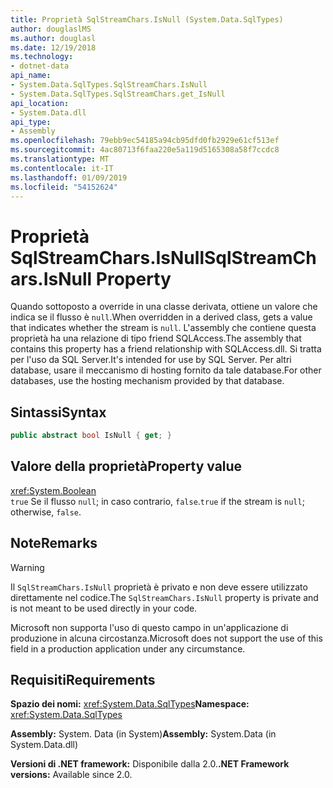 ```yaml
---
title: Proprietà SqlStreamChars.IsNull (System.Data.SqlTypes)
author: douglaslMS
ms.author: douglasl
ms.date: 12/19/2018
ms.technology:
- dotnet-data
api_name:
- System.Data.SqlTypes.SqlStreamChars.IsNull
- System.Data.SqlTypes.SqlStreamChars.get_IsNull
api_location:
- System.Data.dll
api_type:
- Assembly
ms.openlocfilehash: 79ebb9ec54185a94cb95dfd0fb2929e61cf513ef
ms.sourcegitcommit: 4ac80713f6faa220e5a119d5165308a58f7ccdc8
ms.translationtype: MT
ms.contentlocale: it-IT
ms.lasthandoff: 01/09/2019
ms.locfileid: "54152624"
---
```

# <a name="sqlstreamcharsisnull-property"></a><span data-ttu-id="a3eed-102">Proprietà SqlStreamChars.IsNull</span><span class="sxs-lookup"><span data-stu-id="a3eed-102">SqlStreamChars.IsNull Property</span></span>

<span data-ttu-id="a3eed-103">Quando sottoposto a override in una classe derivata, ottiene un valore che indica se il flusso è `null`.</span><span class="sxs-lookup"><span data-stu-id="a3eed-103">When overridden in a derived class, gets a value that indicates whether the stream is `null`.</span></span> <span data-ttu-id="a3eed-104">L'assembly che contiene questa proprietà ha una relazione di tipo friend SQLAccess.</span><span class="sxs-lookup"><span data-stu-id="a3eed-104">The assembly that contains this property has a friend relationship with SQLAccess.dll.</span></span> <span data-ttu-id="a3eed-105">Si tratta per l'uso da SQL Server.</span><span class="sxs-lookup"><span data-stu-id="a3eed-105">It's intended for use by SQL Server.</span></span> <span data-ttu-id="a3eed-106">Per altri database, usare il meccanismo di hosting fornito da tale database.</span><span class="sxs-lookup"><span data-stu-id="a3eed-106">For other databases, use the hosting mechanism provided by that database.</span></span>

## <a name="syntax"></a><span data-ttu-id="a3eed-107">Sintassi</span><span class="sxs-lookup"><span data-stu-id="a3eed-107">Syntax</span></span>

```csharp
public abstract bool IsNull { get; }
```

## <a name="property-value"></a><span data-ttu-id="a3eed-108">Valore della proprietà</span><span class="sxs-lookup"><span data-stu-id="a3eed-108">Property value</span></span>

<xref:System.Boolean>\
<span data-ttu-id="a3eed-109">`true` Se il flusso `null`; in caso contrario, `false`.</span><span class="sxs-lookup"><span data-stu-id="a3eed-109">`true` if the stream is `null`; otherwise, `false`.</span></span>

## <a name="remarks"></a><span data-ttu-id="a3eed-110">Note</span><span class="sxs-lookup"><span data-stu-id="a3eed-110">Remarks</span></span>

> [!WARNING]
> <span data-ttu-id="a3eed-111">Il `SqlStreamChars.IsNull` proprietà è privato e non deve essere utilizzato direttamente nel codice.</span><span class="sxs-lookup"><span data-stu-id="a3eed-111">The `SqlStreamChars.IsNull` property is private and is not meant to be used directly in your code.</span></span>
>
> <span data-ttu-id="a3eed-112">Microsoft non supporta l'uso di questo campo in un'applicazione di produzione in alcuna circostanza.</span><span class="sxs-lookup"><span data-stu-id="a3eed-112">Microsoft does not support the use of this field in a production application under any circumstance.</span></span>

## <a name="requirements"></a><span data-ttu-id="a3eed-113">Requisiti</span><span class="sxs-lookup"><span data-stu-id="a3eed-113">Requirements</span></span>

<span data-ttu-id="a3eed-114">**Spazio dei nomi:** <xref:System.Data.SqlTypes></span><span class="sxs-lookup"><span data-stu-id="a3eed-114">**Namespace:** <xref:System.Data.SqlTypes></span></span>

<span data-ttu-id="a3eed-115">**Assembly:** System. Data (in System)</span><span class="sxs-lookup"><span data-stu-id="a3eed-115">**Assembly:** System.Data (in System.Data.dll)</span></span>

<span data-ttu-id="a3eed-116">**Versioni di .NET framework:** Disponibile dalla 2.0.</span><span class="sxs-lookup"><span data-stu-id="a3eed-116">**.NET Framework versions:** Available since 2.0.</span></span>